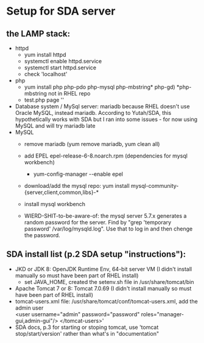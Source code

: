 # Setup for SDA server

## the LAMP stack:
  - httpd 
      - yum install httpd
      - systemctl enable httpd.service
      - systemctl start httpd.service
      - check 'localhost'
  - php 
      - yum install php php-pdo php-mysql php-mbstring* php-gd)  *php-mbstring not in RHEL repo
      - test.php page '<?php phpinfo(); ?>'
  - Database system / MySql server: mariadb because RHEL doesn't use Oracle MySQL, instead mariadb. According to Yutah/SDA, this hypothetically works with SDA but I ran into some issues - for now using MySQL and will try mariadb late
  - MySQL
      - remove mariadb (yum remove mariadb, yum clean all)
      - add EPEL epel-release-6-8.noarch.rpm (dependencies for mysql workbench)
          - yum-config-manager --enable epel
      - download/add the mysql repo:  yum install mysql-community-{server,client,common,libs}-*
      - install mysql workbench
      
     - WIERD-SHIT-to-be-aware-of:  the mysql server 5.7.x generates a random password for the server. Find by "grep 'temporary password' /var/log/mysqld.log". Use that to log in and then chenge the password.
          


## SDA install list (p.2 SDA setup "instructions"):
- JKD or JDK 8: OpenJDK Runtime Env, 64-bit server VM  (I didn't install manually so must have been part of RHEL install)
  - set JAVA_HOME, created the setenv.sh file in /usr/share/tomcat/bin
- Apache Tomcat 7 or 8: Tomcat 7.0.69 (I didn't install manually so must have been part of RHEL install)
- tomcat-users.xml file: /usr/share/tomcat/conf/tomcat-users.xml, add the admin user<tomcat-users>  
  \<user username="admin" password="password" roles="manager-gui,admin-gui"\/>  \</tomcat-users\>'
- SDA docs, p.3 for starting or stoping tomcat, use 'tomcat stop/start/version' rather than what's in "documentation"
